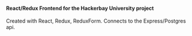 #### React/Redux Frontend for the Hackerbay University project

Created with React, Redux, ReduxForm. Connects to the Express/Postgres api.
